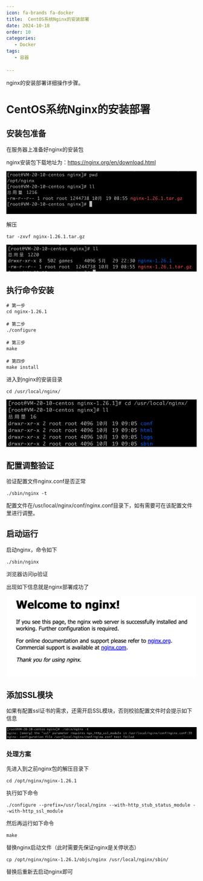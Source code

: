 ```yaml
---
icon: fa-brands fa-docker
title:  CentOS系统Nginx的安装部署
date: 2024-10-18
order: 10
categories:
   - Docker
tags:
   - 容器

---
```


nginx的安装部署详细操作步骤。

<!-- more -->

# CentOS系统Nginx的安装部署

## 安装包准备

在服务器上准备好nginx的安装包

nginx安装包下载地址为：https://nginx.org/en/download.html

![image-20241019085835408](images/image-20241019085835408.png)

解压

```shell
tar -zxvf nginx-1.26.1.tar.gz
```

![image-20241019090255132](images/image-20241019090255132.png)

## 执行命令安装

```shell
# 第一步
cd nginx-1.26.1

# 第二步
./configure

# 第三步
make

# 第四步
make install
```

进入到nginx的安装目录

```shell
cd /usr/local/nginx/
```

![image-20241019090741258](images/image-20241019090741258.png)



## 配置调整验证

验证配置文件nginx.conf是否正常

```shell
./sbin/nginx -t
```

配置文件在/usr/local/nginx/conf/nginx.conf目录下，如有需要可在该配置文件里进行调整。

## 启动运行

启动nginx，命令如下

```shell
./sbin/nginx
```

浏览器访问ip验证

出现如下信息就是nginx部署成功了

![image-20241019091017734](images/image-20241019091017734.png)

## 添加SSL模块

如果有配置ssl证书的需求，还需开启SSL模块，否则校验配置文件时会提示如下信息

![image-20241019093010688](images/image-20241019093010688.png)



### 处理方案

先进入到之前nginx包的解压目录下

```shell
cd /opt/nginx/nginx-1.26.1
```

执行如下命令

```shell
./configure --prefix=/usr/local/nginx --with-http_stub_status_module --with-http_ssl_module
```

然后再运行如下命令

```shell
make
```

替换nginx启动文件（此时需要先保证nginx是关停状态）

```shell
cp /opt/nginx/nginx-1.26.1/objs/nginx /usr/local/nginx/sbin/
```

替换后重新去启动nginx即可